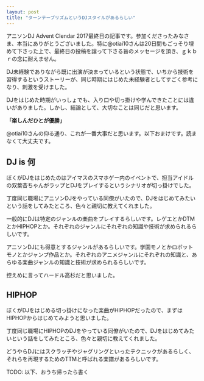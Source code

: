 ```yaml
---
layout: post
title: "ターンテーブリズムというDJスタイルがあるらしい"
---
```


アニソンDJ Advent Clendar 2017最終日の記事です。参加くださったみなさま、本当にありがとうございました。特に@otiai10さんは20日間もごっそり埋めて下さった上で、最終日の投稿を譲って下さる旨のメッセージを頂き、ｇｋｂｒの念に耐えません。

DJ未経験でありながら既に出演が決まっているという状態で、いちから技術を習得するというストーリーが、同じ時期にはじめた未経験者としてすごく参考になり、刺激を受けました。

DJをはじめた時期がいっしょでも、入り口や切っ掛けや学んできたことには違いがありました。しかし、結論として、大切なことは同じだと思います。

**「楽しんだひとが優勝」**

@otiai10さんの仰る通り、これが一番大事だと思います。以下おまけです。読まなくて大丈夫です。

## DJ is 何
ぼくがDJをはじめたのはアイマスのスマホゲー内のイベントで、担当アイドルの双葉杏ちゃんがラップとDJをプレイするというシナリオが切っ掛けでした。

丁度同じ職場にアニソンDJをやっている同僚がいたので、DJをはじめてみたいという話をしてみたところ、色々と親切に教えてくれました。

一般的にDJは特定のジャンルの楽曲をプレイするらしいです。レゲエとかDTMとかHIPHOPとか。それぞれのジャンルにそれぞれの知識や技術が求められるらしいです。

アニソンDJにも得意とするジャンルがあるらしいです。学園モノとかロボットモノとかジャンプ作品とか。それぞれのアニメジャンルにそれぞれの知識と、あらゆる楽曲ジャンルの知識と技術が求められるらしいです。

控えめに言ってハードル高杉だと思いました。

## HIPHOP
ぼくがDJをはじめる切っ掛けになった楽曲がHIPHOPだったので、まずはHIPHOPからはじめてみようと思いました。

丁度同じ職場にHIPHOPのDJをやっている同僚がいたので、DJをはじめてみたいという話をしてみたところ、色々と親切に教えてくれました。

どうやらDJにはスクラッチやジャグリングといったテクニックがあるらしく、それらを再現するためのTTMと呼ばれる楽譜があるらしいです。

TODO: 以下、おうち帰ったら書く
